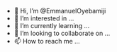 - 👋 Hi, I’m @EmmanuelOyebamiji
- 👀 I’m interested in ...
- 🌱 I’m currently learning ...
- 💞️ I’m looking to collaborate on ...
- 📫 How to reach me ...

<!---
EmmanuelOyebamiji/EmmanuelOyebamiji is a ✨ special ✨ repository because its `README.md` (this file) appears on your GitHub profile.
You can click the Preview link to take a look at your changes.
--->
